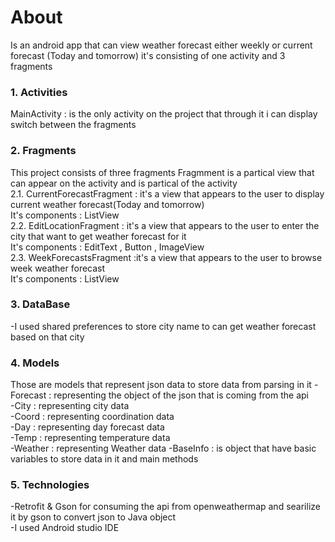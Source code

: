# About                                                                                                                                 
Is an android app that can view weather forecast either weekly or current forecast (Today and tomorrow)
it's consisting of one activity and 3 fragments
### 1. Activities
MainActivity : is the only activity on the project that through it i can display switch between the fragments
### 2. Fragments
This project consists of three fragments 
Fragmment is a partical view that can appear on the activity and is partical of the activity                                               
  2.1. CurrentForecastFragment : it's a view that appears to the user to display current weather forecast(Today and tomorrow)             
  It's components : ListView                                                                                                               
  2.2. EditLocationFragment : it's a view that appears to the user to enter the city that want to get weather forecast for it             
  It's components : EditText , Button , ImageView                                                                                         
  2.3. WeekForecastsFragment :it's a view that appears to the user to browse week weather forecast                                         
  It's components : ListView                                                                                                            

### 3. DataBase                                                                                                                         
-I used shared preferences to store city name to can get weather forecast based on that city

### 4. Models                                                                                                                           
Those are models that represent json data to store data from parsing in it
-Forecast : representing the object of the json that is coming from the api  
-City : representing city data                                                                                                           
-Coord : representing coordination data                                                                                                 
-Day : representing day forecast data                                                                                                   
-Temp : representing temperature data                                                                                                   
-Weather : representing Weather data                                                                                                    -BaseInfo : is object that have basic variables to store data in it and main methods                                                                                       
### 5. Technologies                                                                                                                     
-Retrofit & Gson for consuming the api from openweathermap and searilize it by gson to convert json to Java object                       
-I used Android studio IDE                                                                                                               